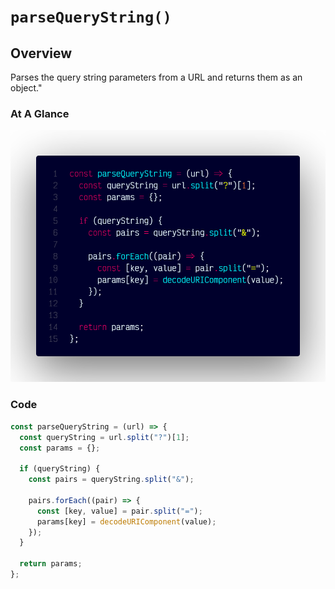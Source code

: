# `parseQueryString()`

## Overview

Parses the query string parameters from a URL and returns them as an object."

### At A Glance

![A screenshot of the titular code snippet](../snapshots/parseQueryString.png)

### Code

```js
const parseQueryString = (url) => {
  const queryString = url.split("?")[1];
  const params = {};

  if (queryString) {
    const pairs = queryString.split("&");

    pairs.forEach((pair) => {
      const [key, value] = pair.split("=");
      params[key] = decodeURIComponent(value);
    });
  }

  return params;
};
```
